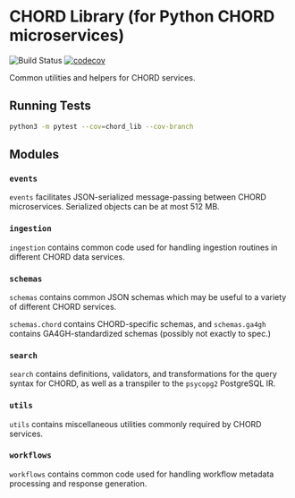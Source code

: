 # CHORD Library (for Python CHORD microservices)

![Build Status](https://api.travis-ci.org/c3g/chord_lib.svg?branch=master)
[![codecov](https://codecov.io/gh/c3g/chord_lib/branch/master/graph/badge.svg)](https://codecov.io/gh/c3g/chord_lib)

Common utilities and helpers for CHORD services.


## Running Tests

```bash
python3 -m pytest --cov=chord_lib --cov-branch
```


## Modules

### `events`

`events` facilitates JSON-serialized message-passing between CHORD
microservices. Serialized objects can be at most 512 MB.

### `ingestion`

`ingestion` contains common code used for handling ingestion routines in
different CHORD data services.

### `schemas`

`schemas` contains common JSON schemas which may be useful to a variety of
different CHORD services.

`schemas.chord` contains CHORD-specific schemas, and `schemas.ga4gh` contains
GA4GH-standardized schemas (possibly not exactly to spec.)

### `search`

`search` contains definitions, validators, and transformations for the query
syntax for CHORD, as well as a transpiler to the `psycopg2` PostgreSQL IR.

### `utils`

`utils` contains miscellaneous utilities commonly required by CHORD services.

### `workflows`

`workflows` contains common code used for handling workflow metadata processing
and response generation.
